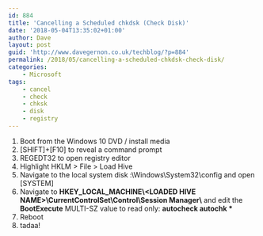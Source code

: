 ```yaml
---
id: 884
title: 'Cancelling a Scheduled chkdsk (Check Disk)'
date: '2018-05-04T13:35:02+01:00'
author: Dave
layout: post
guid: 'http://www.davegernon.co.uk/techblog/?p=884'
permalink: /2018/05/cancelling-a-scheduled-chkdsk-check-disk/
categories:
    - Microsoft
tags:
    - cancel
    - check
    - chksk
    - disk
    - registry
---
```


1. Boot from the Windows 10 DVD / install media
2. \[SHIFT\]+\[F10\] to reveal a command prompt
3. REGEDT32 to open registry editor
4. Highlight HKLM &gt; File &gt; Load Hive
5. Navigate to the local system disk :\\Windows\\System32\\config and open \[SYSTEM\]
6. Navigate to **HKEY\_LOCAL\_MACHINE\\&lt;LOADED HIVE NAME&gt;\\CurrentControlSet\\Control\\Session Manager\\**  and edit the **BootExecute** MULTI-SZ value to read only: **autocheck autochk \***
7. Reboot
8. tadaa!